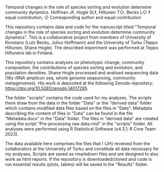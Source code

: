 Temporal changes in the role of species sorting and evolution determine community dynamics. 
Hoffman J‡, Hogle SL‡, Hiltunen T◇, Becks L◇
‡ equal contribution, ◇ Corresponding author and equal contribution

This repository contains data and code for the manuscript titled "Temporal changes in the role of species sorting and evolution determine community dynamics".
This is a collaborative project from members of University of Konstanz (Lutz Becks, Julius Hoffmann) and the University of Turku (Teppo Hiltunen, Shane Hogle).
The described experiment was performed at Teppo Hiltunens lab in Finland.

This repository contains analyses on phenotypic change, community composition, the contributions of species sorting and evolution, and population densities.
Shane Hogle processed and analised sequencing data (16s rRNA amplicon seq, whole genome seqeuncing, community metagenomes). His work is deposited at the following Zenodo repository:
https://doi.org/10.5281/zenodo.14017295. 

The folder "scripts" contains the code used for my analyses. The scripts there draw from the data in the folder "Data" or the "derived data" folder which contains modified data files based on the files in "Data". Metadata describing the content of files in "Data" can be found in the file "Metadata.docx" in the "Data" folder. The files in "derived data" are created using the script "Pre-processing raw data.rmd" in the "scripts" folder. All analyses were performed using R Statistical Software (v4.3.1; R Core Team 2023). 

The data available here comprises the files that I (JH) received from the collaborators at the University of Turku and constitute all data necessary for my analyses.
Scripts are saved as rmarkdown files and are designed to also work as html reports. If the repository is downloaded/cloned and code is run essential results (plots, tables) will be saved in the "Results" folder.
